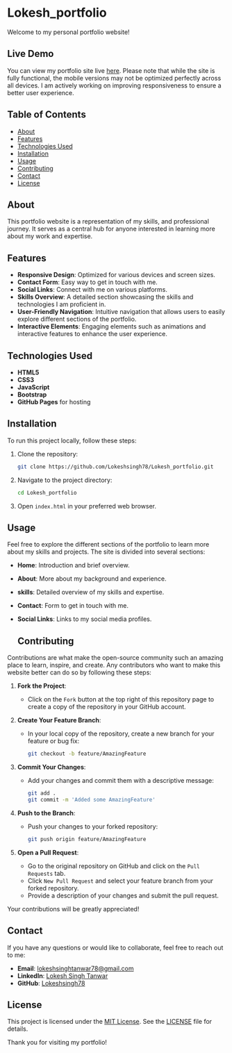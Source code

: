# Lokesh_portfolio
Welcome to my personal portfolio website!

## Live Demo
You can view my portfolio site live [here](https://lokeshsingh78.github.io/Lokesh_portfolio/). Please note that while the site is fully functional, the mobile versions may not be optimized perfectly across all devices. I am actively working on improving responsiveness to ensure a better user experience.

 
## Table of Contents
- [About](#about)
- [Features](#features)
- [Technologies Used](#technologies-used)
- [Installation](#installation)
- [Usage](#usage)
- [Contributing](#contributing)
- [Contact](#contact)
- [License](#license)

## About
This portfolio website is a representation of my skills, and professional journey. It serves as a central hub for anyone interested in learning more about my work and expertise.

## Features
- **Responsive Design**: Optimized for various devices and screen sizes.
- **Contact Form**: Easy way to get in touch with me.
- **Social Links**: Connect with me on various platforms.
- **Skills Overview**: A detailed section showcasing the skills and technologies I am proficient in.
- **User-Friendly Navigation**: Intuitive navigation that allows users to easily explore different sections of the portfolio.
- **Interactive Elements**: Engaging elements such as animations and interactive features to enhance the user experience.

## Technologies Used
- **HTML5**
- **CSS3**
- **JavaScript**
- **Bootstrap** 
- **GitHub Pages** for hosting

## Installation
To run this project locally, follow these steps:

1. Clone the repository:
   ```bash
   git clone https://github.com/Lokeshsingh78/Lokesh_portfolio.git
   ```
2. Navigate to the project directory:
   ```bash
   cd Lokesh_portfolio
   ```
3. Open `index.html` in your preferred web browser.

## Usage
Feel free to explore the different sections of the portfolio to learn more about my skills and projects. The site is divided into several sections:
- **Home**: Introduction and brief overview.
- **About**: More about my background and experience.
- **skills**: Detailed overview of my skills and expertise.
- **Contact**: Form to get in touch with me.
- **Social Links**: Links to my social media profiles.

  ## Contributing
Contributions are what make the open-source community such an amazing place to learn, inspire, and create. Any contributors who want to make this website better can do so by following these steps:

1. **Fork the Project**:
   - Click on the `Fork` button at the top right of this repository page to create a copy of the repository in your GitHub account.

2. **Create Your Feature Branch**:
   - In your local copy of the repository, create a new branch for your feature or bug fix:
     ```bash
     git checkout -b feature/AmazingFeature
     ```

3. **Commit Your Changes**:
   - Add your changes and commit them with a descriptive message:
     ```bash
     git add .
     git commit -m 'Added some AmazingFeature'
     ```

4. **Push to the Branch**:
   - Push your changes to your forked repository:
     ```bash
     git push origin feature/AmazingFeature
     ```

5. **Open a Pull Request**:
   - Go to the original repository on GitHub and click on the `Pull Requests` tab.
   - Click `New Pull Request` and select your feature branch from your forked repository.
   - Provide a description of your changes and submit the pull request.

Your contributions will be greatly appreciated!


## Contact
If you have any questions or would like to collaborate, feel free to reach out to me:

- **Email**: [lokeshsinghtanwar78@gmail.com](mailto:lokeshsinghtanwar78@gmail.com)
- **LinkedIn**: [Lokesh Singh Tanwar](https://www.linkedin.com/in/lokesh-singh-6aa873264?utm_source=share&utm_campaign=share_via&utm_content=profile&utm_medium=android_app)
- **GitHub**: [Lokeshsingh78](https://github.com/Lokeshsingh78)

## License
This project is licensed under the [MIT License](LICENSE). See the [LICENSE](LICENSE) file for details.

Thank you for visiting my portfolio!
